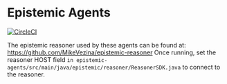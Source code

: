 # Epistemic Agents 
[![CircleCI](https://circleci.com/gh/MikeVezina/epistemic-agents/tree/master.svg?style=svg&circle-token=d7ce6dbdee725382aab008ae3406668de1e409d7)](https://circleci.com/gh/MikeVezina/epistemic-agents/tree/master)

The epistemic reasoner used by these agents can be found at: https://github.com/MikeVezina/epistemic-reasoner
Once running, set the reasoner HOST field `in epistemic-agents/src/main/java/epistemic/reasoner/ReasonerSDK.java` to connect to the reasoner.
